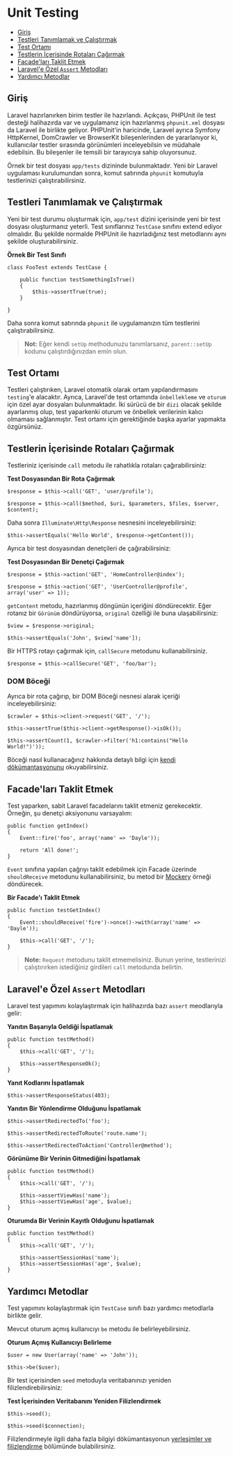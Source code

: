 # Unit Testing

- [Giriş](#giris)
- [Testleri Tanımlamak ve Çalıştırmak](#testleri-tanimlamak-ve-calistirmak)
- [Test Ortamı](#test-ortami)
- [Testlerin İçerisinde Rotaları Çağırmak](#testlerin-icerisinde-rotalari-cagirmak)
- [Facade'ları Taklit Etmek](#mocking-facades)
- [Laravel'e Özel `Assert` Metodları](#laravele-ozel-assert-metodlari)
- [Yardımcı Metodlar](#yardimci-metodlar)

<a name="giris"></a>
## Giriş

Laravel hazırlanırken birim testler ile hazırlandı. Açıkçası, PHPUnit ile test desteği halihazırda var ve uygulamanız için hazırlanmış `phpunit.xml` dosyası da Laravel ile birlikte geliyor. PHPUnit'in haricinde, Laravel ayrıca Symfony HttpKernel, DomCrawler ve BrowserKit bileşenlerinden de yararlanıyor ki, kullanıcılar testler sırasında görünümleri inceleyebilsin ve müdahale edebilsin. Bu bileşenler ile temsili bir tarayıcıya sahip oluyorsunuz.

Örnek bir test dosyası `app/tests` dizininde bulunmaktadır. Yeni bir Laravel uygulaması kurulumundan sonra, komut satırında `phpunit` komutuyla testlerinizi çalıştırabilirsiniz.

<a name="testleri-tanimlamak-ve-calistirmak"></a>
## Testleri Tanımlamak ve Çalıştırmak

Yeni bir test durumu oluşturmak için, `app/test` dizini içerisinde yeni bir test dosyası oluşturmanız yeterli. Test sınıflarınız `TestCase` sınıfını extend ediyor olmalıdır. Bu şekilde normalde PHPUnit ile hazırladığınız test metodlarını aynı şekilde oluşturabilirsiniz.

**Örnek Bir Test Sınıfı**

	class FooTest extends TestCase {

		public function testSomethingIsTrue()
		{
			$this->assertTrue(true);
		}

	}

Daha sonra komut satırında `phpunit` ile uygulamanızın tüm testlerini çalıştırabilirsiniz.

> **Not:** Eğer kendi `setUp` methodunuzu tanımlarsanız, `parent::setUp` kodunu çalıştırdığınızdan emin olun.

<a name="test-ortami"></a>
## Test Ortamı

Testleri çalıştırıken, Laravel otomatik olarak ortam yapılandırmasını `testing`'e alacaktır. Ayrıca, Laravel'de test ortamında `önbellekleme` ve `oturum` için özel ayar dosyaları bulunmaktadır. İki sürücü de bir `dizi` olacak şekilde ayarlanmış olup, test yaparkenki oturum ve önbellek verilerinin kalıcı olmaması sağlanmıştır. Test ortamı için gerektiğinde başka ayarlar yapmakta özgürsünüz.

<a name="testlerin-icerisinde-rotalari-cagirmak"></a>
## Testlerin İçerisinde Rotaları Çağırmak

Testleriniz içerisinde `call` metodu ile rahatlıkla rotaları çağırabilirsiniz:

**Test Dosyasından Bir Rota Çağırmak**

	$response = $this->call('GET', 'user/profile');

	$response = $this->call($method, $uri, $parameters, $files, $server, $content);

Daha sonra `Illuminate\Http\Response` nesnesini inceleyebilirsiniz:

	$this->assertEquals('Hello World', $response->getContent());

Ayrıca bir test dosyasından denetçileri de çağırabilirsiniz:

**Test Dosyasından Bir Denetçi Çağırmak**

	$response = $this->action('GET', 'HomeController@index');

	$response = $this->action('GET', 'UserController@profile', array('user' => 1));

`getContent` metodu, hazırlanmış döngünün içeriğini döndürecektir. Eğer rotanız bir `Görünüm` döndürüyorsa, `original` özelliği ile buna ulaşabilirsiniz: 

	$view = $response->original;

	$this->assertEquals('John', $view['name']);

Bir HTTPS rotayı çağırmak için, `callSecure` metodunu kullanabilirsiniz.

	$response = $this->callSecure('GET', 'foo/bar');

### DOM Böceği

Ayrıca bir rota çağırıp, bir DOM Böceği nesnesi alarak içeriği inceleyebilirsiniz:

	$crawler = $this->client->request('GET', '/');

	$this->assertTrue($this->client->getResponse()->isOk());

	$this->assertCount(1, $crawler->filter('h1:contains("Hello World!")'));

Böceği nasıl kullanacağınız hakkında detaylı bilgi için [kendi dökümantasyonunu](http://symfony.com/doc/master/components/dom_crawler.html) okuyabilirsiniz.

<a name="mocking-facades"></a>
## Facade'ları Taklit Etmek

Test yaparken, sabit Laravel facadelarını taklit etmeniz gerekecektir. Örneğin, şu denetçi aksiyonunu varsayalım:

	public function getIndex()
	{
		Event::fire('foo', array('name' => 'Dayle'));

		return 'All done!';
	}

`Event` sınıfına yapılan çağrıyı taklit edebilmek için Facade üzerinde `shouldReceive` metodunu kullanabilirsiniz, bu metod bir [Mockery](https://github.com/padraic/mockery) örneği döndürecek.

**Bir Facade'ı Taklit Etmek**

	public function testGetIndex()
	{
		Event::shouldReceive('fire')->once()->with(array('name' => 'Dayle'));

		$this->call('GET', '/');
	}

> **Note:** `Request` metodunu taklit etmemelisiniz. Bunun yerine, testlerinizi çalıştırırken istediğiniz girdileri `call` metodunda belirtin.

<a name="laravele-ozel-assert-metodlari"></a>
## Laravel'e Özel `Assert` Metodları

Laravel test yapımını kolaylaştırmak için halihazırda bazı `assert` meodlarıyla gelir:

**Yanıtın Başarıyla Geldiği İspatlamak**

	public function testMethod()
	{
		$this->call('GET', '/');

		$this->assertResponseOk();
	}

**Yanıt Kodlarını İspatlamak**

	$this->assertResponseStatus(403);

**Yanıtın Bir Yönlendirme Olduğunu İspatlamak**

	$this->assertRedirectedTo('foo');

	$this->assertRedirectedToRoute('route.name');

	$this->assertRedirectedToAction('Controller@method');

**Görünüme Bir Verinin Gitmediğini İspatlamak**

	public function testMethod()
	{
		$this->call('GET', '/');

		$this->assertViewHas('name');
		$this->assertViewHas('age', $value);
	}

**Oturumda Bir Verinin Kayıtlı Olduğunu İspatlamak**

	public function testMethod()
	{
		$this->call('GET', '/');

		$this->assertSessionHas('name');
		$this->assertSessionHas('age', $value);
	}

<a name="yardimci-metodlar"></a>
## Yardımcı Metodlar

Test yapımını kolaylaştırmak için `TestCase` sınıfı bazı yardımcı metodlarla birlikte gelir.

Mevcut oturum açmış kullanıcıyı `be` metodu ile belirleyebilirsiniz.

**Oturum Açmış Kullanıcıyı Belirleme**

	$user = new User(array('name' => 'John'));

	$this->be($user);

Bir test içerisinden `seed` metoduyla veritabanınızı yeniden filizlendirebilirsiniz:

**Test İçerisinden Veritabanını Yeniden Filizlendirmek**

	$this->seed();

	$this->seed($connection);

Filizlendirmeyle ilgili daha fazla bilgiyi dökümantasyonun [yerleşimler ve filizlendirme](/docs/migrations#database-seeding) bölümünde bulabilirsiniz.